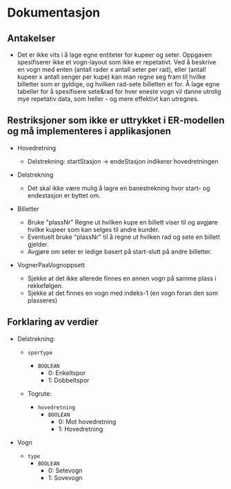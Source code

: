 # Dokumentasjon

## Antakelser

 - Det er ikke vits i å lage egne entiteter for kupeer og seter. Oppgaven spesifiserer ikke et vogn-layout som ikke er repetativt. Ved å beskrive en vogn med enten (antall rader x antall seter per rad), eller (antall kupeer x antall senger per kupe) kan man regne seg fram til hvilke billetter som er gyldige, og hvilken rad-sete billetten er for. Å lage egne tabeller for å spesifisere sete&rad for hver eneste vogn vil danne utrolig mye repetativ data, som heller - og mere effektivt kan utregnes. 

## Restriksjoner som ikke er uttrykket i ER-modellen og må implementeres i applikasjonen

 - Hovedretning
   - Delstrekning: startStasjon -> endeStasjon indikerer hovedretningen


 - Delstrekning
   - Det skal ikke være mulig å lagre en banestrekning hvor start- og endestasjon er byttet om. 

 - Billetter
   - Bruke "plassNr" Regne ut hvilken kupe en billett viser til og avgjøre hvilke kupeer som kan selges til andre kunder.
   - Eventuelt bruke "plassNr" til å regne ut hvilken rad og sete en billett gjelder.
   - Avgjøre om seter er ledige basert på start-slutt på andre billetter.

 - VognerPaaVognoppsett
   - Sjekke at det ikke allerede finnes en annen vogn på samme plass i rekkefølgen.
   - Sjekke at det finnes en vogn med indeks-1 (en vogn foran den som plasseres)

## Forklaring av verdier

 - Delstrekning:
   - `sportype`
     - `BOOLEAN`
       - 0: Enkeltspor
       - 1: Dobbeltspor

   - Togrute:
     - `hovedretning`
       - `BOOLEAN`
         - 0: Mot hovedretning
         - 1: Hovedretning  

  - Vogn
    - `type`
      - `BOOLEAN`
        - 0: Setevogn
        - 1: Sovevogn